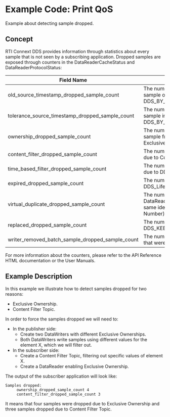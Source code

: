 # Example Code: Print QoS

Example about detecting sample dropped.

## Concept

RTI Connext DDS provides information through statistics about every sample that
is not seen by a subscribing application.
Dropped samples are exposed through counters in the DataReaderCacheStatus and
DataReaderProtocolStatus:

| Field Name | Description |
| ---------- | ----------- |
| old_source_timestamp_dropped_sample_count | The number of samples dropped as a result of receiving a sample older than the last one, using DDS_BY_SOURCE_TIMESTAMP_DESTINATIONORDER_QOS.|
| tolerance_source_timestamp_dropped_sample_count |The number of samples dropped as a result of receiving a sample in the future, using DDS_BY_SOURCE_TIMESTAMP_DESTINATIONORDER_QOS. |
| ownership_dropped_sample_count | The number of samples dropped as a result of receiving a sample from a DataWriter with a lower strength, using Exclusive Ownership. |
| content_filter_dropped_sample_count | The number of user samples filtered by the DataReader due to Content-Filtered Topics. |
| time_based_filter_dropped_sample_count | The number of user samples filtered by the DataReader due to DDS_TimeBasedFilterQosPolicy. |
| expired_dropped_sample_count | The number of samples expired by the DataReader due to DDS_LifespanQosPolicy or the autopurge sample delays. |
| virtual_duplicate_dropped_sample_count | The number of virtual duplicate samples dropped by the DataReader. A sample is a virtual duplicate if it has the same identity (Virtual Writer GUID and Virtual Sequence Number) as a previously received sample. |
| replaced_dropped_sample_count | The number of samples replaced by the DataReader due to DDS_KEEP_LAST_HISTORY_QOS replacement. |
| writer_removed_batch_sample_dropped_sample_count | The number of batch samples received by the DataReader that were marked as removed by the DataWriter. |

For more information about the counters, please refer to the API Reference HTML documentation or the User Manuals.


## Example Description

In this example we illustrate how to detect samples dropped for two reasons:
 - Exclusive Ownership.
 - Content Filter Topic.

In order to force the samples dropped we will need to:
- In the publisher side:
  - Create two DataWriters with different Exclusive Ownerships.
  - Both DataWriters write samples using different values for the element X,
    which we will filter out.
- In the subscriber side:
  - Create a Content Filter Topic, filtering out specific values of element X.
  - Create a DataReader enabling Exclusive Ownership.

The output of the subscriber application will look like:
```
Samples dropped:
	 ownership_dropped_sample_count 4
	 content_filter_dropped_sample_count 3
```

It means that four samples were dropped due to Exclusive Ownership and three samples
dropped due to Content Filter Topic.
